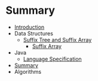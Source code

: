 # Summary

* [Introduction](README.md)
* Data Structures
   * [Suffix Tree and Suffix Array](suffix_tree_and_suffix_array.md)
       * [Suffix Array](suffix_array.md)
* Java
   * [Language Specification](java_language_specification.md)
* [Summary](SUMMARY.md)
* Algorithms

